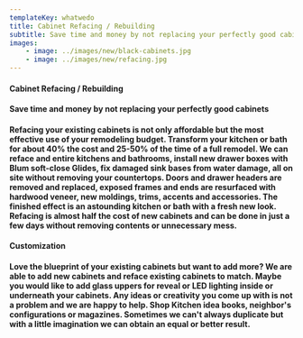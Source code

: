 ```yaml
---
templateKey: whatwedo
title: Cabinet Refacing / Rebuilding
subtitle: Save time and money by not replacing your perfectly good cabinets
images:
    - image: ../images/new/black-cabinets.jpg
    - image: ../images/new/refacing.jpg
---
```


#### **Cabinet Refacing / Rebuilding**
#### Save time and money by not replacing your perfectly good cabinets
#### Refacing your existing cabinets is not only affordable but the most effective use of your remodeling budget. Transform your kitchen or bath for about 40% the cost and 25-50% of the time of a full remodel. We can reface and entire kitchens and bathrooms, install new drawer boxes with Blum soft-close Glides, fix damaged sink bases from water damage, all on site without removing your countertops. Doors and drawer headers are removed and replaced, exposed frames and ends are resurfaced with hardwood veneer, new moldings, trims, accents and accessories. The finished effect is an astounding kitchen or bath with a fresh new look. Refacing is almost half the cost of new cabinets and can be done in just a few days without removing contents or unnecessary mess.

#### **Customization**
#### Love the blueprint of your existing cabinets but want to add more? We are able to add new cabinets and reface existing cabinets to match. Maybe you would like to add glass uppers for reveal or LED lighting inside or underneath your cabinets. Any ideas or creativity you come up with is not a problem and we are happy to help. Shop Kitchen idea books, neighbor's configurations or magazines. Sometimes we can't always duplicate but with a little imagination we can obtain an equal or better result. 